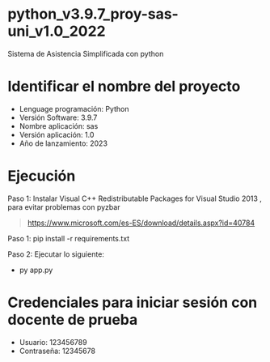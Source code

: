 # python_v3.9.7_proy-sas-uni_v1.0_2022
Sistema de Asistencia Simplificada con python

# Identificar el nombre del proyecto
* Lenguage programación: Python
* Versión Software: 3.9.7
* Nombre aplicación: sas
* Versión aplicación: 1.0
* Año de lanzamiento: 2023

# Ejecución
Paso 1: Instalar Visual C++ Redistributable Packages for Visual Studio 2013 , para evitar problemas con pyzbar
> https://www.microsoft.com/es-ES/download/details.aspx?id=40784

Paso 1: pip install -r requirements.txt

Paso 2: Ejecutar lo siguiente:
* py app.py

# Credenciales para iniciar sesión con docente de prueba
* Usuario: 123456789
* Contraseña: 12345678
